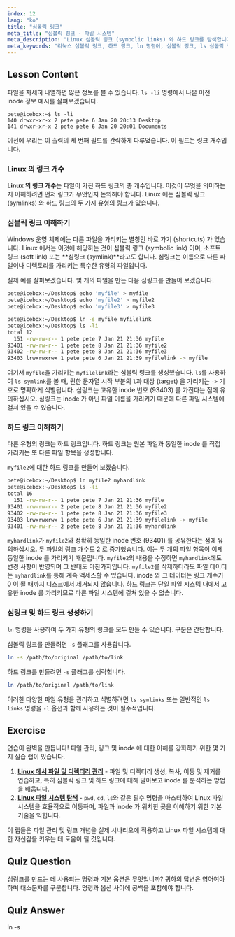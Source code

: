 ```yaml
---
index: 12
lang: "ko"
title: "심볼릭 링크"
meta_title: "심볼릭 링크 - 파일 시스템"
meta_description: "Linux 심볼릭 링크 (symbolic links) 와 하드 링크를 탐색합니다. ln 명령어로 생성하는 방법, ls 로 리눅스에서 링크 수를 확인하는 방법, 그리고 ls 출력 시 심볼릭 링크와 하드 링크의 차이점을 이해하는 방법을 알아보세요."
meta_keywords: "리눅스 심볼릭 링크, 하드 링크, ln 명령어, 심볼릭 링크, ls 심볼릭 링크, 리눅스 링크 수, ls 심볼릭 링크, ls 링크, 리눅스 파일 시스템, 리눅스 튜토리얼"
---
```


## Lesson Content

파일을 자세히 나열하면 많은 정보를 볼 수 있습니다. `ls -li` 명령에서 나온 이전 inode 정보 예시를 살펴보겠습니다.

```plaintext
pete@icebox:~$ ls -li
140 drwxr-xr-x 2 pete pete 6 Jan 20 20:13 Desktop
141 drwxr-xr-x 2 pete pete 6 Jan 20 20:01 Documents
```

이전에 우리는 이 출력의 세 번째 필드를 간략하게 다루었습니다. 이 필드는 링크 개수입니다.

### Linux 의 링크 개수

**Linux 의 링크 개수**는 파일이 가진 하드 링크의 총 개수입니다. 이것이 무엇을 의미하는지 이해하려면 먼저 링크가 무엇인지 논의해야 합니다. Linux 에는 심볼릭 링크 (symlinks) 와 하드 링크의 두 가지 유형의 링크가 있습니다.

### 심볼릭 링크 이해하기

Windows 운영 체제에는 다른 파일을 가리키는 별칭인 바로 가기 (shortcuts) 가 있습니다. Linux 에서는 이것에 해당하는 것이 심볼릭 링크 (symbolic link) 이며, 소프트 링크 (soft link) 또는 **심링크 (symlink)**라고도 합니다. 심링크는 이름으로 다른 파일이나 디렉토리를 가리키는 특수한 유형의 파일입니다.

실제 예를 살펴보겠습니다. 몇 개의 파일을 만든 다음 심링크를 만들어 보겠습니다.

```bash
pete@icebox:~/Desktop$ echo 'myfile' > myfile
pete@icebox:~/Desktop$ echo 'myfile2' > myfile2
pete@icebox:~/Desktop$ echo 'myfile3' > myfile3

pete@icebox:~/Desktop$ ln -s myfile myfilelink
pete@icebox:~/Desktop$ ls -li
total 12
  151 -rw-rw-r-- 1 pete pete 7 Jan 21 21:36 myfile
93401 -rw-rw-r-- 1 pete pete 8 Jan 21 21:36 myfile2
93402 -rw-rw-r-- 1 pete pete 8 Jan 21 21:36 myfile3
93403 lrwxrwxrwx 1 pete pete 6 Jan 21 21:39 myfilelink -> myfile
```

여기서 `myfile`을 가리키는 `myfilelink`라는 심볼릭 링크를 생성했습니다. `ls`를 사용하여 `ls symlink`를 볼 때, 권한 문자열 시작 부분의 `l`과 대상 (target) 을 가리키는 `->` 기호로 명확하게 식별됩니다. 심링크는 고유한 inode 번호 (93403) 를 가진다는 점에 유의하십시오. 심링크는 inode 가 아닌 파일 이름을 가리키기 때문에 다른 파일 시스템에 걸쳐 있을 수 있습니다.

### 하드 링크 이해하기

다른 유형의 링크는 하드 링크입니다. 하드 링크는 원본 파일과 동일한 inode 를 직접 가리키는 또 다른 파일 항목을 생성합니다.

`myfile2`에 대한 하드 링크를 만들어 보겠습니다.

```bash
pete@icebox:~/Desktop$ ln myfile2 myhardlink
pete@icebox:~/Desktop$ ls -li
total 16
  151 -rw-rw-r-- 1 pete pete 7 Jan 21 21:36 myfile
93401 -rw-rw-r-- 2 pete pete 8 Jan 21 21:36 myfile2
93402 -rw-rw-r-- 1 pete pete 8 Jan 21 21:36 myfile3
93403 lrwxrwxrwx 1 pete pete 6 Jan 21 21:39 myfilelink -> myfile
93401 -rw-rw-r-- 2 pete pete 8 Jan 21 21:36 myhardlink
```

`myhardlink`가 `myfile2`와 정확히 동일한 inode 번호 (93401) 를 공유한다는 점에 유의하십시오. 두 파일의 링크 개수도 2 로 증가했습니다. 이는 두 개의 파일 항목이 이제 동일한 inode 를 가리키기 때문입니다. `myfile2`의 내용을 수정하면 `myhardlink`에도 변경 사항이 반영되며 그 반대도 마찬가지입니다. `myfile2`를 삭제하더라도 파일 데이터는 `myhardlink`를 통해 계속 액세스할 수 있습니다. inode 와 그 데이터는 링크 개수가 0 이 될 때까지 디스크에서 제거되지 않습니다. 하드 링크는 단일 파일 시스템 내에서 고유한 inode 를 가리키므로 다른 파일 시스템에 걸쳐 있을 수 없습니다.

### 심링크 및 하드 링크 생성하기

`ln` 명령을 사용하여 두 가지 유형의 링크를 모두 만들 수 있습니다. 구문은 간단합니다.

심볼릭 링크를 만들려면 `-s` 플래그를 사용합니다.

```bash
ln -s /path/to/original /path/to/link
```

하드 링크를 만들려면 `-s` 플래그를 생략합니다.

```bash
ln /path/to/original /path/to/link
```

이러한 다양한 파일 유형을 관리하고 식별하려면 `ls symlinks` 또는 일반적인 `ls links` 명령을 `-l` 옵션과 함께 사용하는 것이 필수적입니다.

## Exercise

연습이 완벽을 만듭니다! 파일 관리, 링크 및 inode 에 대한 이해를 강화하기 위한 몇 가지 실습 랩이 있습니다.

1. **[Linux 에서 파일 및 디렉터리 관리](https://labex.io/ko/labs/comptia-manage-files-and-directories-in-linux-590835)** - 파일 및 디렉터리 생성, 복사, 이동 및 제거를 연습하고, 특히 심볼릭 링크 및 하드 링크에 대해 알아보고 inode 를 분석하는 방법을 배웁니다.
2. **[Linux 파일 시스템 탐색](https://labex.io/ko/labs/comptia-navigate-the-filesystem-in-linux-590971)** - `pwd`, `cd`, `ls`와 같은 필수 명령을 마스터하여 Linux 파일 시스템을 효율적으로 이동하며, 파일과 inode 가 위치한 곳을 이해하기 위한 기본 기술을 익힙니다.

이 랩들은 파일 관리 및 링크 개념을 실제 시나리오에 적용하고 Linux 파일 시스템에 대한 자신감을 키우는 데 도움이 될 것입니다.

## Quiz Question

심링크를 만드는 데 사용되는 명령과 기본 옵션은 무엇입니까? 귀하의 답변은 영어여야 하며 대소문자를 구분합니다. 명령과 옵션 사이에 공백을 포함해야 합니다.

## Quiz Answer

ln -s
